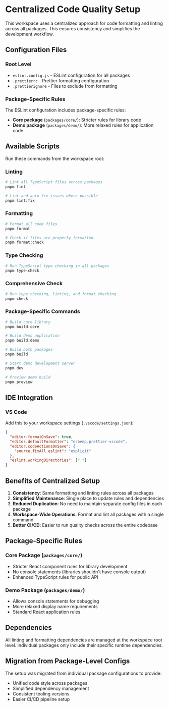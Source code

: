 # Centralized Code Quality Setup

This workspace uses a centralized approach for code formatting and linting across all packages. This ensures consistency and simplifies the development workflow.

## Configuration Files

### Root Level

- `eslint.config.js` - ESLint configuration for all packages
- `.prettierrc` - Prettier formatting configuration
- `.prettierignore` - Files to exclude from formatting

### Package-Specific Rules

The ESLint configuration includes package-specific rules:

- **Core package** (`packages/core/`): Stricter rules for library code
- **Demo package** (`packages/demo/`): More relaxed rules for application code

## Available Scripts

Run these commands from the workspace root:

### Linting

```bash
# Lint all TypeScript files across packages
pnpm lint

# Lint and auto-fix issues where possible
pnpm lint:fix
```

### Formatting

```bash
# Format all code files
pnpm format

# Check if files are properly formatted
pnpm format:check
```

### Type Checking

```bash
# Run TypeScript type checking in all packages
pnpm type-check
```

### Comprehensive Check

```bash
# Run type checking, linting, and format checking
pnpm check
```

### Package-Specific Commands

```bash
# Build core library
pnpm build:core

# Build demo application
pnpm build:demo

# Build both packages
pnpm build

# Start demo development server
pnpm dev

# Preview demo build
pnpm preview
```

## IDE Integration

### VS Code

Add this to your workspace settings (`.vscode/settings.json`):

```json
{
  "editor.formatOnSave": true,
  "editor.defaultFormatter": "esbenp.prettier-vscode",
  "editor.codeActionsOnSave": {
    "source.fixAll.eslint": "explicit"
  },
  "eslint.workingDirectories": ["."]
}
```

## Benefits of Centralized Setup

1. **Consistency**: Same formatting and linting rules across all packages
2. **Simplified Maintenance**: Single place to update rules and dependencies
3. **Reduced Duplication**: No need to maintain separate config files in each package
4. **Workspace-Wide Operations**: Format and lint all packages with a single command
5. **Better CI/CD**: Easier to run quality checks across the entire codebase

## Package-Specific Rules

### Core Package (`packages/core/`)

- Stricter React component rules for library development
- No console statements (libraries shouldn't have console output)
- Enhanced TypeScript rules for public API

### Demo Package (`packages/demo/`)

- Allows console statements for debugging
- More relaxed display name requirements
- Standard React application rules

## Dependencies

All linting and formatting dependencies are managed at the workspace root level. Individual packages only include their specific runtime dependencies.

## Migration from Package-Level Configs

The setup was migrated from individual package configurations to provide:

- Unified code style across packages
- Simplified dependency management
- Consistent tooling versions
- Easier CI/CD pipeline setup
